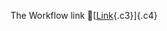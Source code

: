 The Workflow link
👏[[Link](https://www.google.com/url?q=http://www.google.com&sa=D&source=editors&ust=1755707013357703&usg=AOvVaw27Gy-lhD0URxmrE247Ephl){.c3}]{.c4}
